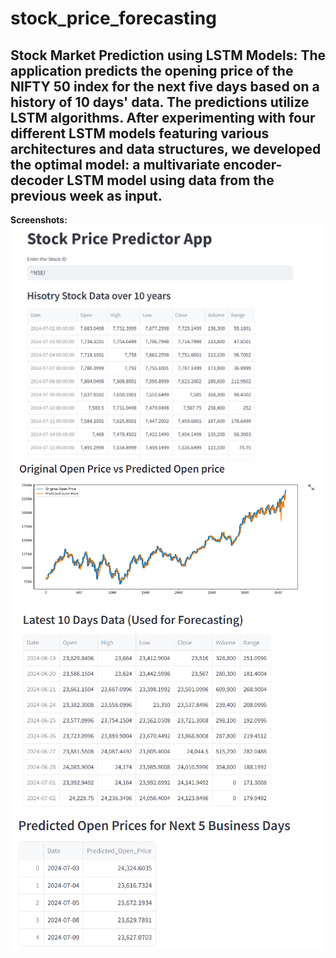 # stock_price_forecasting

## Stock Market Prediction using LSTM Models: The application predicts the opening price of the NIFTY 50 index for the next five days based on a history of 10 days' data. The predictions utilize LSTM algorithms. After experimenting with four different LSTM models featuring various architectures and data structures, we developed the optimal model: a multivariate encoder-decoder LSTM model using data from the previous week as input.

**Screenshots:** <br/>
<img src="https://github.com/phanvy5403/stock_price_forecasting/blob/main/screen_shots/raw%20data.png">
<img src="https://github.com/phanvy5403/stock_price_forecasting/blob/main/screen_shots/plot%20data.png">
<img src="https://github.com/phanvy5403/stock_price_forecasting/blob/main/screen_shots/input%20data.png">
<img src="https://github.com/phanvy5403/stock_price_forecasting/blob/main/screen_shots/predicted%20data.png">
